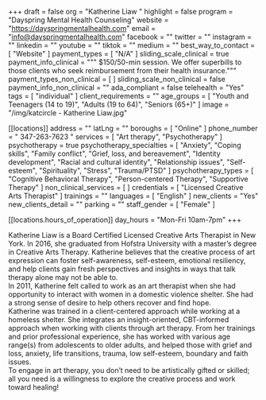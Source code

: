 +++
draft = false
org = "Katherine Liaw "
highlight = false
program = "Dayspring Mental Health Counseling"
website = "https://dayspringmentalhealth.com"
email = "info@dayspringmentalhealth.com"
facebook = ""
twitter = ""
instagram = ""
linkedin = ""
youtube = ""
tiktok = ""
medium = ""
best_way_to_contact = [ "Website" ]
payment_types = [ "N/A" ]
sliding_scale_clinical = true
payment_info_clinical = """
$150/50-min session. 
We offer superbills to those clients who seek reimbursement from their health insurance."""
payment_types_non_clinical = [ ]
sliding_scale_non_clinical = false
payment_info_non_clinical = ""
ada_compliant = false
telehealth = "Yes"
tags = [ "individual" ]
client_requirements = ""
age_groups = [
  "Youth and Teenagers (14 to 19)",
  "Adults (19 to 64)",
  "Seniors (65+)"
]
image = "/img/katcircle - Katherine Liaw.jpg"

[[locations]]
address = ""
latLng = ""
boroughs = [ "Online" ]
phone_number = " 347-263-7623 "
services = [ "Art therapy", "Psychotherapy" ]
psychotherapy = true
psychotherapy_specialties = [
  "Anxiety",
  "Coping skills",
  "Family conflict",
  "Grief, loss, and bereavement",
  "Identity development",
  "Racial and cultural identity",
  "Relationship issues",
  "Self-esteem",
  "Spirituality",
  "Stress",
  "Trauma/PTSD"
]
psychotherapy_types = [
  "Cognitive Behavioral Therapy",
  "Person-centered Therapy",
  "Supportive Therapy"
]
non_clinical_services = [ ]
credentials = [ "Licensed Creative Arts Therapist" ]
trainings = ""
languages = [ "English" ]
new_clients = "Yes"
new_clients_detail = ""
parking = ""
staff_gender = [ "Female" ]

  [[locations.hours_of_operation]]
  day_hours = "Mon-Fri 10am-7pm"
+++

Katherine Liaw is a Board Certified Licensed Creative Arts Therapist in New York. In 2016, she graduated from Hofstra University with a master’s degree in Creative Arts Therapy. Katherine believes that the creative process of art expression can foster self-awareness, self-esteem, emotional resiliency, and help clients gain fresh perspectives and insights in ways that talk therapy alone may not be able to. <br>
In 2011, Katherine felt called to work as an art therapist when she had opportunity to interact with women in a domestic violence shelter. She had a strong sense of desire to help others recover and find hope. <br>
Katherine was trained in a client-centered approach while working at a homeless shelter. She integrates an insight-oriented, CBT-informed approach when working with clients through art therapy. From her trainings and prior professional experience, she has worked with various age range(s) from adolescents to older adults, and helped those with grief and loss, anxiety, life transitions, trauma, low self-esteem, boundary and faith issues. <br>
To engage in art therapy, you don’t need to be artistically gifted or skilled; all you need is a willingness to explore the creative process and work toward healing! <br>
